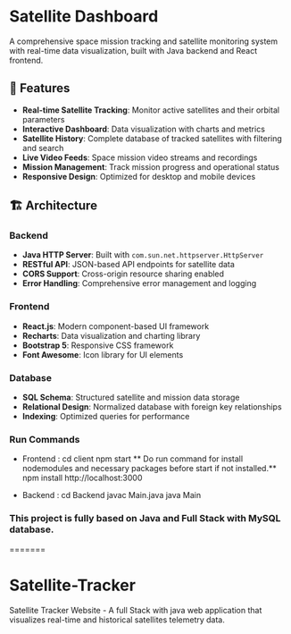 
# Satellite Dashboard

A comprehensive space mission tracking and satellite monitoring system with real-time data visualization, built with Java backend and React frontend.

## 🚀 Features

- **Real-time Satellite Tracking**: Monitor active satellites and their orbital parameters
- **Interactive Dashboard**: Data visualization with charts and metrics
- **Satellite History**: Complete database of tracked satellites with filtering and search
- **Live Video Feeds**: Space mission video streams and recordings
- **Mission Management**: Track mission progress and operational status
- **Responsive Design**: Optimized for desktop and mobile devices

## 🏗️ Architecture

### Backend
- **Java HTTP Server**: Built with `com.sun.net.httpserver.HttpServer`
- **RESTful API**: JSON-based API endpoints for satellite data
- **CORS Support**: Cross-origin resource sharing enabled
- **Error Handling**: Comprehensive error management and logging

### Frontend
- **React.js**: Modern component-based UI framework
- **Recharts**: Data visualization and charting library
- **Bootstrap 5**: Responsive CSS framework
- **Font Awesome**: Icon library for UI elements

### Database
- **SQL Schema**: Structured satellite and mission data storage
- **Relational Design**: Normalized database with foreign key relationships
- **Indexing**: Optimized queries for performance


### Run Commands
- Frontend : cd client
             npm start
             ** Do run command for install nodemodules and necessary packages before start if not installed.**
             npm install
             http://localhost:3000

- Backend : cd Backend
            javac Main.java
            java Main

### This project is fully based on Java and Full Stack with MySQL database.



=======
# Satellite-Tracker
Satellite Tracker Website - A full Stack with java web application that visualizes real-time and historical satellites telemetry data.

